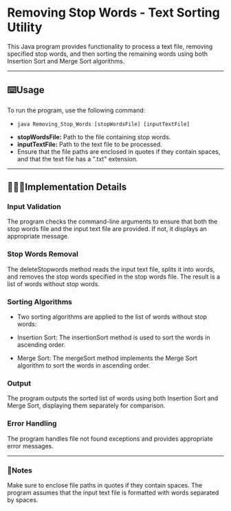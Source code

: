 # Removing Stop Words - Text Sorting Utility
This Java program provides functionality to process a text file, removing specified stop words, and then sorting the remaining words using both Insertion Sort and Merge Sort algorithms.

_____

## ⌨️Usage

To run the program, use the following command:
-     java Removing_Stop_Words [stopWordsFile] [inputTextFile]
- **stopWordsFile:** Path to the file containing stop words.
- **inputTextFile:** Path to the text file to be processed.
- Ensure that the file paths are enclosed in quotes if they contain spaces, and that the text file has a ".txt" extension.

______

## 🕵🏽‍♂️Implementation Details
### Input Validation
The program checks the command-line arguments to ensure that both the stop words file and the input text file are provided. If not, it displays an appropriate message.

### Stop Words Removal
The deleteStopwords method reads the input text file, splits it into words, and removes the stop words specified in the stop words file. The result is a list of words without stop words.

### Sorting Algorithms
- Two sorting algorithms are applied to the list of words without stop words:

- Insertion Sort: The insertionSort method is used to sort the words in ascending order.

- Merge Sort: The mergeSort method implements the Merge Sort algorithm to sort the words in ascending order.

### Output
The program outputs the sorted list of words using both Insertion Sort and Merge Sort, displaying them separately for comparison.

### Error Handling
The program handles file not found exceptions and provides appropriate error messages.

______

### 📝Notes
Make sure to enclose file paths in quotes if they contain spaces.
The program assumes that the input text file is formatted with words separated by spaces.
